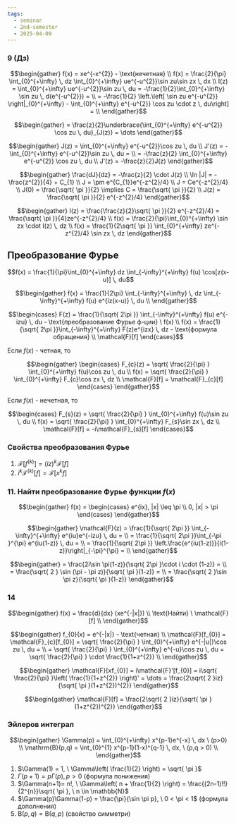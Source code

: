 ```yaml
---
tags:
  - seminar
  - 2nd-semester
  - 2025-04-09
---
```


### 9 (Дз)

$$\begin{gather}
f(x) = xe^{-x^{2}} - \text{нечетная} \\
f(x) = \frac{2}{\pi} \int_{0}^{+\infty} \, dz \int_{0}^{+\infty} ue^{-u^{2}}\sin zu\sin zx \, dx  \\
I(z) = \int_{0}^{+\infty} ue^{-u^{2}}\sin zu \, du = -\frac{1}{2}\int_{0}^{+\infty} \sin zu \, d(e^{-u^{2}}) = \\
= -\frac{1}{2} \left.\left[ \sin zu e^{-u^{2}}  \right|_{0}^{+\infty} - \int_{0}^{+\infty} e^{-u^{2}} \cos zu \cdot z \, du\right] = \\
\end{gather}$$

$$\begin{gather}
= \frac{z}{2}\underbrace{\int_{0}^{+\infty} e^{-u^{2}} \cos zu \, du}_{J(z)} = \dots
\end{gather}$$

$$\begin{gather}
J(z) = \int_{0}^{+\infty} e^{-u^{2}}\cos zu \, du \\
J'(z) = -\int_{0}^{+\infty} e^{-u^{2}}\sin zu \, du = \\
= -\frac{z}{2} \int_{0}^{+\infty} e^{-u^{2}} \cos zu \, du  \\
J'(z) = -\frac{z}{2}J(z)
\end{gather}$$

$$\begin{gather}
\frac{dJ}{dz} = -\frac{z}{2} \cdot J(z) \\
\ln |J| = -\frac{z^{2}}{4} + C_{1} \\
J = \pm e^{C_{1}}e^{-z^{2}/4} \\
J = Ce^{-z^{2}/4} \\
J(0) = \frac{\sqrt{ \pi }}{2} \implies C = \frac{\sqrt{ \pi }}{2} \\
J(z) = \frac{\sqrt{ \pi }}{2} e^{-z^{2}/4}
\end{gather}$$

$$\begin{gather}
I(z) = \frac{\frac{z}{2}\sqrt{ \pi }}{2} e^{-z^{2}/4} = \frac{\sqrt{ \pi }}{4}ze^{-z^{2}/4} \\
f(x) = \frac{2}{\pi}\int_{0}^{+\infty} \sin zx \cdot I(z) \, dz \\ 
f(x) = \frac{1}{2\sqrt{ \pi }} \int_{0}^{+\infty} ze^{-z^{2}/4} \sin zx \, dz
\end{gather}$$

## Преобразование Фурье

$$f(x) = \frac{1}{\pi}\int_{0}^{+\infty} dz \int_{-\infty}^{+\infty} f(u) \cos[z(x-u)] \, du$$

$$\begin{gather}
f(x) = \frac{1}{2\pi} \int_{-\infty}^{+\infty} \, dz \int_{-\infty}^{+\infty} f(u) e^{iz(x-u)} \, du \\
\end{gather}$$

$$\begin{cases}
F(z) = \frac{1}{\sqrt{ 2\pi }} \int_{-\infty}^{+\infty} f(u) e^{-izu} \, du - \text{преобразование Фурье ф-ции} \ f(x) \\
f(x) = \frac{1}{\sqrt{ 2\pi }}\int_{-\infty}^{+\infty} F(z)e^{izx} \, dz - \text{формула обращения} \\
\mathcal{F}[f]
\end{cases}$$

Если $f(x)$ - четная, то 

$$\begin{gather}
\begin{cases}
F_{c}(z) = \sqrt{ \frac{2}{\pi} } \int_{0}^{+\infty} f(u)\cos zu \, du \\
f(x) = \sqrt{ \frac{2}{\pi} } \int_{0}^{+\infty} F_{c}\cos zx \, dz \\
\mathcal{F}[f] = \mathcal{F}_{c}[f]
\end{cases}
\end{gather}$$

Если $f(x)$ - нечетная, то 

$$\begin{cases}
F_{s}(z) = \sqrt{ \frac{2}{\pi} } \int_{0}^{+\infty} f(u)\sin zu \, du \\
f(x) = \sqrt{ \frac{2}{\pi} } \int_{0}^{+\infty} F_{s}\sin zx \, dz \\
\mathcal{F}[f] = -i\mathcal{F}_{s}[f]
\end{cases}$$

### Свойства преобразования Фурье

1. $\mathcal{F}[f^{(k)}] = (iz)^{k}\mathcal{F}[f]$
2. $i^{k}\mathcal{F}^{(k)}[f] = \mathcal{F}[x^{k} f]$

### 11. Найти преобразование Фурье функции $f(x)$

$$\begin{gather}
f(x) = \begin{cases}
e^{ix}, |x| \leq \pi \\
0, |x| > \pi
\end{cases}
\end{gather}$$

$$\begin{gather}
\mathcal{F}(z) = \frac{1}{\sqrt{ 2\pi }} \int_{-\infty}^{+\infty} e^{iu}e^{-izu} \, du = \\
= \frac{1}{\sqrt{ 2\pi }}\int_{-\pi }^{\pi} e^{iu(1-z)} \, du = \\
= \frac{1}{\sqrt{ 2\pi }} \left.\frac{e^{iu(1-z)}}{i(1-z)}\right|_{-\pi}^{\pi} = \\
\end{gather}$$

$$\begin{gather}
= \frac{2i\sin \pi(1-z)}{\sqrt{ 2\pi }\cdot i \cdot (1-z)} = \\
= \frac{\sqrt{ 2 } \sin (\pi - \pi z)}{\sqrt{ \pi }(1-z)} = \\
= \frac{\sqrt{ 2 }\sin \pi z}{\sqrt{ \pi }(1-z)}
\end{gather}$$

### 14

$$\begin{gather}
f(x) = \frac{d}{dx} (xe^{-|x|}) \\
\text{Найти} \ \mathcal{F}[f] \\
\end{gather}$$

$$\begin{gather}
f_{0}(x) = e^{-|x|} - \text{четная} \\
\mathcal{F}[f_{0}] = \mathcal{F}_{c}[f_{0}] = \sqrt{ \frac{2}{\pi} } \int_{0}^{+\infty} e^{-|u|}\cos zu \, du = \\
= \sqrt{ \frac{2}{\pi} } \int_{0}^{+\infty} e^{-u}\cos zu \, du = \sqrt{ \frac{2}{\pi} } \cdot \frac{1}{1+z^{2}} \\
\end{gather}$$

$$\begin{gather}
\mathcal{F}[xf_{0}] = i\mathcal{F}'[f_{0}] = i\sqrt{ \frac{2}{\pi} }\left( \frac{1}{1+z^{2}} \right)' = \dots = \frac{2\sqrt{ 2 }iz}{\sqrt{ \pi }(1+z^{2})^{2}}
\end{gather}$$

$$\begin{gather}
\mathcal{F}[f] = \frac{2\sqrt{ 2 }iz}{\sqrt{ \pi }(1+z^{2})^{2}}
\end{gather}$$

### Эйлеров интеграл

$$\begin{gather}
\Gamma(p) = \int_{0}^{+\infty} x^{p-1}e^{-x} \, dx \ (p>0) \\
\mathrm{B}(p,q) = \int_{0}^{1} x^{p-1}(1-x)^{q-1} \, dx, \ (p,q > 0) \\
\end{gather}$$

1. $\Gamma(1) = 1, \ \Gamma\left( \frac{1}{2} \right) = \sqrt{ \pi }$
2. $\Gamma(p+1) = p\Gamma(p), p > 0$ (формула понижения)
3. $\Gamma(n+1)= n!, \ \Gamma\left( n + \frac{1}{2} \right) = \frac{(2n-1)!!}{2^{n}}\sqrt{ \pi }, \ n \in \mathbb{N}$
4. $\Gamma(p)\Gamma(1-p) = \frac{\pi}{\sin \pi p}, \ 0 < \pi < 1$ (формула дополнения)
5. $\mathrm{B}(p,q) = \mathrm{B}(q,p)$ (свойство симметри)